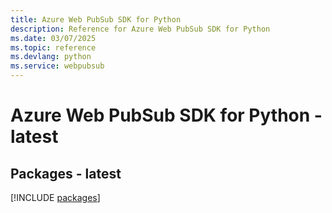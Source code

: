 ```yaml
---
title: Azure Web PubSub SDK for Python
description: Reference for Azure Web PubSub SDK for Python
ms.date: 03/07/2025
ms.topic: reference
ms.devlang: python
ms.service: webpubsub
---
```

# Azure Web PubSub SDK for Python - latest
## Packages - latest
[!INCLUDE [packages](web-pubsub-index.md)]